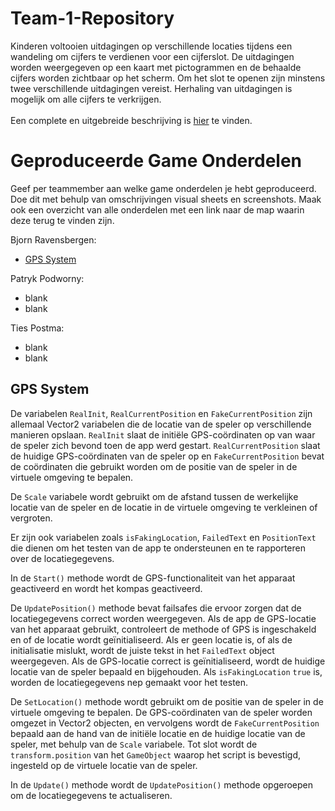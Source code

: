 # Team-1-Repository

Kinderen voltooien uitdagingen op verschillende locaties tijdens een wandeling om cijfers te verdienen voor een cijferslot. De uitdagingen worden weergegeven op een kaart met pictogrammen en de behaalde cijfers worden zichtbaar op het scherm. Om het slot te openen zijn minstens twee verschillende uitdagingen vereist. Herhaling van uitdagingen is mogelijk om alle cijfers te verkrijgen.
<br>  
Een complete en uitgebreide beschrijving is [hier](https://github.com/Bjornraaf/Team-1-Repository/wiki) te vinden.

# Geproduceerde Game Onderdelen

Geef per teammember aan welke game onderdelen je hebt geproduceerd. Doe dit met behulp van omschrijvingen visual sheets en screenshots.
Maak ook een overzicht van alle onderdelen met een link naar de map waarin deze terug te vinden zijn.

Bjorn Ravensbergen:
  * [GPS System](https://github.com/Bjornraaf/Team-1-Repository/tree/develop/Assets/Scripts/GPSSystem)

Patryk Podworny:
  * blank
  * blank

Ties Postma:
  * blank
  * blank

## GPS System

De variabelen ```RealInit```, ```RealCurrentPosition``` en ```FakeCurrentPosition``` zijn allemaal Vector2 variabelen die de locatie van de speler op verschillende manieren opslaan. ```RealInit``` slaat de initiële GPS-coördinaten op van waar de speler zich bevond toen de app werd gestart. ```RealCurrentPosition``` slaat de huidige GPS-coördinaten van de speler op en ```FakeCurrentPosition``` bevat de coördinaten die gebruikt worden om de positie van de speler in de virtuele omgeving te bepalen.

De ```Scale``` variabele wordt gebruikt om de afstand tussen de werkelijke locatie van de speler en de locatie in de virtuele omgeving te verkleinen of vergroten.

Er zijn ook variabelen zoals ```isFakingLocation```, ```FailedText``` en ```PositionText``` die dienen om het testen van de app te ondersteunen en te rapporteren over de locatiegegevens.

In de ```Start()``` methode wordt de GPS-functionaliteit van het apparaat geactiveerd en wordt het kompas geactiveerd.

De ```UpdatePosition()``` methode bevat failsafes die ervoor zorgen dat de locatiegegevens correct worden weergegeven. Als de app de GPS-locatie van het apparaat gebruikt, controleert de methode of GPS is ingeschakeld en of de locatie wordt geïnitialiseerd. Als er geen locatie is, of als de initialisatie mislukt, wordt de juiste tekst in het ```FailedText``` object weergegeven. Als de GPS-locatie correct is geïnitialiseerd, wordt de huidige locatie van de speler bepaald en bijgehouden. Als ```isFakingLocation``` ```true``` is, worden de locatiegegevens nep gemaakt voor het testen.

De ```SetLocation()``` methode wordt gebruikt om de positie van de speler in de virtuele omgeving te bepalen. De GPS-coördinaten van de speler worden omgezet in Vector2 objecten, en vervolgens wordt de ```FakeCurrentPosition``` bepaald aan de hand van de initiële locatie en de huidige locatie van de speler, met behulp van de ```Scale``` variabele. Tot slot wordt de ```transform.position``` van het ```GameObject``` waarop het script is bevestigd, ingesteld op de virtuele locatie van de speler.

In de ```Update()``` methode wordt de ```UpdatePosition()``` methode opgeroepen om de locatiegegevens te actualiseren.
